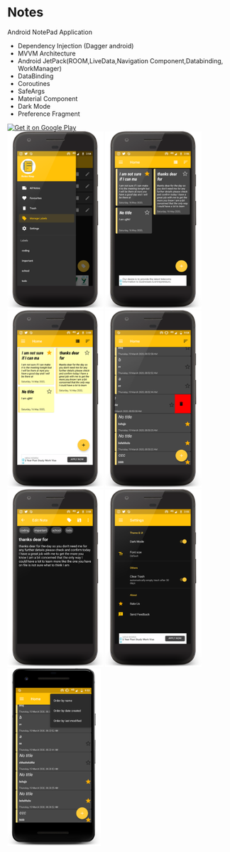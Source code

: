 # Notes
Android NotePad Application
* Dependency Injection (Dagger android)
* MVVM Architecture
* Android JetPack(ROOM,LiveData,Navigation Component,Databinding, WorkManager)
* DataBinding
* Coroutines
* SafeArgs
* Material Component
* Dark Mode
* Preference Fragment




<div> 
<a href='https://play.google.com/store/apps/details?id=com.olabode.wilson.daggernoteapp&pcampaignid=pcampaignidMKT-Other-global-all-co-prtnr-py-PartBadge-Mar2515-1'><img width="400" alt='Get it on Google Play' src='https://play.google.com/intl/en_us/badges/static/images/badges/en_badge_web_generic.png'/></a>

</div>


<div class="row">
  
<img src="screenshot/nav-dark.png" height="400" alt="screenshot"/>
<img src="screenshot/home-dark.png" height="400" alt="screenshot"/>

<img src="screenshot/home-light.png" height="400" alt="screenshot"/>
<img src="screenshot/swipe.png" height="400" alt="screenshot"/>

</div>



<div class="row">
<img src="screenshot/edit-dark.png" height="400" alt="screenshot"/>
<img src="screenshot/settings-dark.png" height="400" alt="screenshot"/>
<img src="screenshot/dark_home.png" height="400" alt="screenshot"/>
</div>


